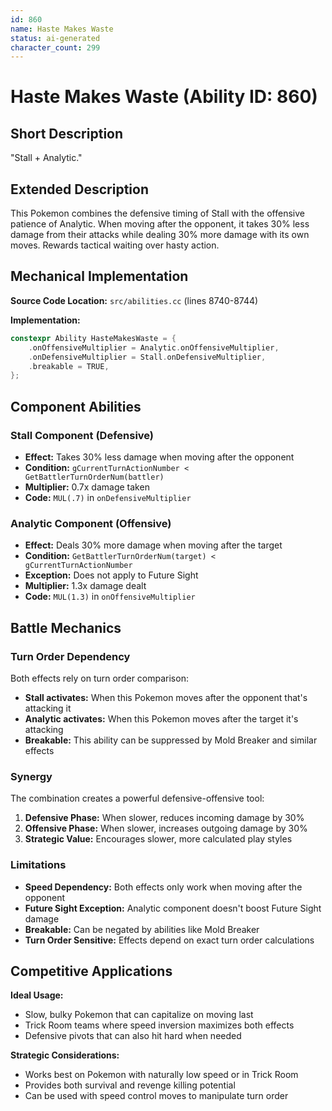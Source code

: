 ```yaml
---
id: 860
name: Haste Makes Waste
status: ai-generated
character_count: 299
---
```


# Haste Makes Waste (Ability ID: 860)

## Short Description
"Stall + Analytic."

## Extended Description
This Pokemon combines the defensive timing of Stall with the offensive patience of Analytic. When moving after the opponent, it takes 30% less damage from their attacks while dealing 30% more damage with its own moves. Rewards tactical waiting over hasty action.

## Mechanical Implementation

**Source Code Location:** `src/abilities.cc` (lines 8740-8744)

**Implementation:**
```cpp
constexpr Ability HasteMakesWaste = {
    .onOffensiveMultiplier = Analytic.onOffensiveMultiplier,
    .onDefensiveMultiplier = Stall.onDefensiveMultiplier,
    .breakable = TRUE,
};
```

## Component Abilities

### Stall Component (Defensive)
- **Effect:** Takes 30% less damage when moving after the opponent
- **Condition:** `gCurrentTurnActionNumber < GetBattlerTurnOrderNum(battler)`
- **Multiplier:** 0.7x damage taken
- **Code:** `MUL(.7)` in `onDefensiveMultiplier`

### Analytic Component (Offensive)
- **Effect:** Deals 30% more damage when moving after the target
- **Condition:** `GetBattlerTurnOrderNum(target) < gCurrentTurnActionNumber`
- **Exception:** Does not apply to Future Sight
- **Multiplier:** 1.3x damage dealt
- **Code:** `MUL(1.3)` in `onOffensiveMultiplier`

## Battle Mechanics

### Turn Order Dependency
Both effects rely on turn order comparison:
- **Stall activates:** When this Pokemon moves after the opponent that's attacking it
- **Analytic activates:** When this Pokemon moves after the target it's attacking
- **Breakable:** This ability can be suppressed by Mold Breaker and similar effects

### Synergy
The combination creates a powerful defensive-offensive tool:
1. **Defensive Phase:** When slower, reduces incoming damage by 30%
2. **Offensive Phase:** When slower, increases outgoing damage by 30%
3. **Strategic Value:** Encourages slower, more calculated play styles

### Limitations
- **Speed Dependency:** Both effects only work when moving after the opponent
- **Future Sight Exception:** Analytic component doesn't boost Future Sight damage
- **Breakable:** Can be negated by abilities like Mold Breaker
- **Turn Order Sensitive:** Effects depend on exact turn order calculations

## Competitive Applications

**Ideal Usage:**
- Slow, bulky Pokemon that can capitalize on moving last
- Trick Room teams where speed inversion maximizes both effects
- Defensive pivots that can also hit hard when needed

**Strategic Considerations:**
- Works best on Pokemon with naturally low speed or in Trick Room
- Provides both survival and revenge killing potential
- Can be used with speed control moves to manipulate turn order